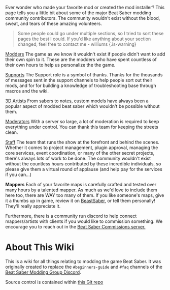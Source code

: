 <!-- TITLE: About -->
<!-- SUBTITLE: Who are we? -->

Ever wonder who made your favorite mod or created the mod installer? This page tells you a little bit about some of the major Beat Saber modding community contributors. The community wouldn't exist without the blood, sweat, and tears of these amazing volunteers.

>Some people could go under multiple sections, so I tried to sort these pages the best I could. If you'd like anything about your section changed, feel free to contact me - williums
{.is-warning}

[Modders](/about/modders)
The game as we know it wouldn't exist if people didn't want to add their own spin to it. These are the modders who have spent countless of their own hours to help us personalize the the game.

[Supports](/about/supports)
The Support role is a symbol of thanks. Thanks for the thousands of messages sent in the support channels to help people sort out their mods, and for for building a knowledge of troubleshooting base through macros and the wiki. 

[3D Artists](/about/3-d-artists)
From sabers to notes, custom models have always been a popular aspect of modded beat saber which wouldn't be possible without them.

[Moderators](/about/moderators)
With a server so large, a lot of moderation is required to keep everything under control. You can thank this team for keeping the streets clean.

[Staff](/about/staff)
The team that runs the show at the forefront and behind the scenes. Whether it comes to project management, plugin approval, managing the core services, event coordination, or many of the other secret projects, there's always lots of work to be done. The community wouldn't exist without the countless hours contributed by these incredible individuals, so please give them a virtual round of applause (and help pay for the services if you can...)

__Mappers__
Each of your favorite maps is carefully crafted and tested over many hours by a talented mapper. As much as we'd love to include them here too, there are WAY too many of them. If you like someone's maps, give it a thumbs up in game, review it on [BeastSaber](https://bsaber.com), or tell them personally! They'll really appreciate it. 

Furthermore, there is a community run discord to help connect mappers/artists with clients if you would like to commission something. We encourage you to reach out in the [Beat Saber Commissions server.](https://discord.gg/4RbcH5G)

# About This Wiki

This is a wiki for all things relating to modding the game Beat Saber.
It was originally created to replace the `#beginners-guide` and `#faq` channels of the [Beat Saber Modding Group Discord](https://discord.gg/beatsabermods).

Source control is contained within [this Git repo](https://github.com/megalon/beat-saber-community-wiki)